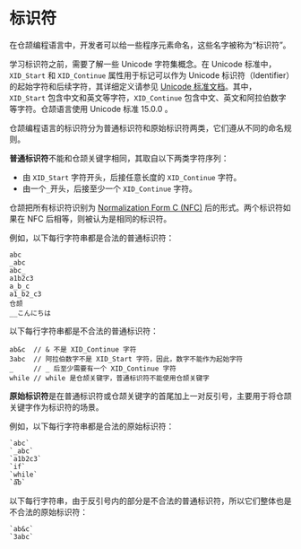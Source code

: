 # 标识符

在仓颉编程语言中，开发者可以给一些程序元素命名，这些名字被称为“标识符”。

学习标识符之前，需要了解一些 Unicode 字符集概念。在 Unicode 标准中，`XID_Start` 和 `XID_Continue` 属性用于标记可以作为 Unicode 标识符（Identifier）的起始字符和后续字符，其详细定义请参见 [Unicode 标准文档](https://www.unicode.org/reports/tr31/tr31-37.html)。其中， `XID_Start` 包含中文和英文等字符，`XID_Continue` 包含中文、英文和阿拉伯数字等字符。仓颉语言使用 Unicode 标准 15.0.0 。

仓颉编程语言的标识符分为普通标识符和原始标识符两类，它们遵从不同的命名规则。

**普通标识符**不能和仓颉关键字相同，其取自以下两类字符序列：

- 由 `XID_Start` 字符开头，后接任意长度的 `XID_Continue` 字符。
- 由一个`_`开头，后接至少一个 `XID_Continue` 字符。

仓颉把所有标识符识别为 [Normalization Form C (NFC)](https://www.unicode.org/reports/tr15/tr15-53.html) 后的形式。两个标识符如果在 NFC 后相等，则被认为是相同的标识符。

例如，以下每行字符串都是合法的普通标识符：

```text
abc
_abc
abc_
a1b2c3
a_b_c
a1_b2_c3
仓颉
__こんにちは
```

以下每行字符串都是不合法的普通标识符：

```text
ab&c  // & 不是 XID_Continue 字符
3abc  // 阿拉伯数字不是 XID_Start 字符，因此，数字不能作为起始字符
_     // _ 后至少需要有一个 XID_Continue 字符
while // while 是仓颉关键字，普通标识符不能使用仓颉关键字
```

**原始标识符**是在普通标识符或仓颉关键字的首尾加上一对反引号，主要用于将仓颉关键字作为标识符的场景。

例如，以下每行字符串都是合法的原始标识符：

```text
`abc`
`_abc`
`a1b2c3`
`if`
`while`
`à֮̅̕b`
```

以下每行字符串，由于反引号内的部分是不合法的普通标识符，所以它们整体也是不合法的原始标识符：

```text
`ab&c`
`3abc`
```
